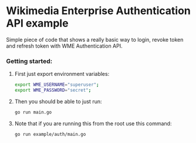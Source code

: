 # Wikimedia Enterprise Authentication API example

Simple piece of code that shows a really basic way to login, revoke token and refresh token with WME Authentication API.

### Getting started:

1. First just export environment variables:

    ```bash
    export WME_USERNAME="superuser";
    export WME_PASSWORD="secret";
    ```

1. Then you should be able to just run:

    ```bash
    go run main.go
    ```

1. Note that if you are running this from the root use this command:
    ```bash
    go run example/auth/main.go
    ```
